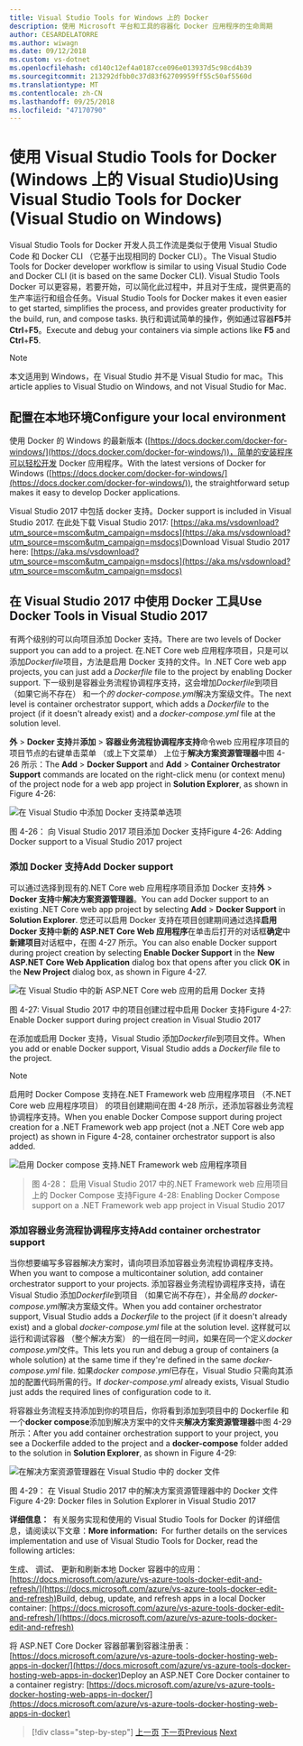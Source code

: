 ```yaml
---
title: Visual Studio Tools for Windows 上的 Docker
description: 使用 Microsoft 平台和工具的容器化 Docker 应用程序的生命周期
author: CESARDELATORRE
ms.author: wiwagn
ms.date: 09/12/2018
ms.custom: vs-dotnet
ms.openlocfilehash: cd140c12ef4a0187cce096e013937d5c98cd4b39
ms.sourcegitcommit: 213292dfbb0c37d83f62709959ff55c50af5560d
ms.translationtype: MT
ms.contentlocale: zh-CN
ms.lasthandoff: 09/25/2018
ms.locfileid: "47170790"
---
```

# <a name="using-visual-studio-tools-for-docker-visual-studio-on-windows"></a><span data-ttu-id="e9a9b-103">使用 Visual Studio Tools for Docker (Windows 上的 Visual Studio)</span><span class="sxs-lookup"><span data-stu-id="e9a9b-103">Using Visual Studio Tools for Docker (Visual Studio on Windows)</span></span>

<span data-ttu-id="e9a9b-104">Visual Studio Tools for Docker 开发人员工作流是类似于使用 Visual Studio Code 和 Docker CLI （它基于出现相同的 Docker CLI）。</span><span class="sxs-lookup"><span data-stu-id="e9a9b-104">The Visual Studio Tools for Docker developer workflow is similar to using Visual Studio Code and Docker CLI (it is based on the same Docker CLI).</span></span> <span data-ttu-id="e9a9b-105">Visual Studio Tools Docker 可以更容易，若要开始，可以简化此过程中，并且对于生成，提供更高的生产率运行和组合任务。</span><span class="sxs-lookup"><span data-stu-id="e9a9b-105">Visual Studio Tools for Docker makes it even easier to get started, simplifies the process, and provides greater productivity for the build, run, and compose tasks.</span></span> <span data-ttu-id="e9a9b-106">执行和调试简单的操作，例如通过容器**F5**并**Ctrl**+**F5**。</span><span class="sxs-lookup"><span data-stu-id="e9a9b-106">Execute and debug your containers via simple actions like **F5** and **Ctrl**+**F5**.</span></span>

> [!NOTE]
> <span data-ttu-id="e9a9b-107">本文适用到 Windows，在 Visual Studio 并不是 Visual Studio for mac。</span><span class="sxs-lookup"><span data-stu-id="e9a9b-107">This article applies to Visual Studio on Windows, and not Visual Studio for Mac.</span></span>

## <a name="configure-your-local-environment"></a><span data-ttu-id="e9a9b-108">配置在本地环境</span><span class="sxs-lookup"><span data-stu-id="e9a9b-108">Configure your local environment</span></span>

<span data-ttu-id="e9a9b-109">使用 Docker 的 Windows 的最新版本 ([https://docs.docker.com/docker-for-windows/](https://docs.docker.com/docker-for-windows/))，简单的安装程序可以轻松开发 Docker 应用程序。</span><span class="sxs-lookup"><span data-stu-id="e9a9b-109">With the latest versions of Docker for Windows ([https://docs.docker.com/docker-for-windows/](https://docs.docker.com/docker-for-windows/)), the straightforward setup makes it easy to develop Docker applications.</span></span>

<span data-ttu-id="e9a9b-110">Visual Studio 2017 中包括 docker 支持。</span><span class="sxs-lookup"><span data-stu-id="e9a9b-110">Docker support is included in Visual Studio 2017.</span></span> <span data-ttu-id="e9a9b-111">在此处下载 Visual Studio 2017: [https://aka.ms/vsdownload?utm_source=mscom&utm_campaign=msdocs](https://aka.ms/vsdownload?utm_source=mscom&utm_campaign=msdocs)</span><span class="sxs-lookup"><span data-stu-id="e9a9b-111">Download Visual Studio 2017 here: [https://aka.ms/vsdownload?utm_source=mscom&utm_campaign=msdocs](https://aka.ms/vsdownload?utm_source=mscom&utm_campaign=msdocs)</span></span>

## <a name="use-docker-tools-in-visual-studio-2017"></a><span data-ttu-id="e9a9b-112">在 Visual Studio 2017 中使用 Docker 工具</span><span class="sxs-lookup"><span data-stu-id="e9a9b-112">Use Docker Tools in Visual Studio 2017</span></span>

<span data-ttu-id="e9a9b-113">有两个级别的可以向项目添加 Docker 支持。</span><span class="sxs-lookup"><span data-stu-id="e9a9b-113">There are two levels of Docker support you can add to a project.</span></span> <span data-ttu-id="e9a9b-114">在.NET Core web 应用程序项目，只是可以添加*Dockerfile*项目，方法是启用 Docker 支持的文件。</span><span class="sxs-lookup"><span data-stu-id="e9a9b-114">In .NET Core web app projects, you can just add a *Dockerfile* file to the project by enabling Docker support.</span></span> <span data-ttu-id="e9a9b-115">下一级别是容器业务流程协调程序支持，这会增加*Dockerfile*到项目 （如果它尚不存在） 和一个*的 docker-compose.yml*解决方案级文件。</span><span class="sxs-lookup"><span data-stu-id="e9a9b-115">The next level is container orchestrator support, which adds a *Dockerfile* to the project (if it doesn't already exist) and a *docker-compose.yml* file at the solution level.</span></span>

<span data-ttu-id="e9a9b-116">**外** > **Docker 支持**并**添加** > **容器业务流程协调程序支持**命令web 应用程序项目的项目节点的右键单击菜单 （或上下文菜单） 上位于**解决方案资源管理器**中图 4-26 所示：</span><span class="sxs-lookup"><span data-stu-id="e9a9b-116">The **Add** > **Docker Support** and **Add** > **Container Orchestrator Support** commands are located on the right-click menu (or context menu) of the project node for a web app project in **Solution Explorer**, as shown in Figure 4-26:</span></span>

![在 Visual Studio 中添加 Docker 支持菜单选项](media/add-docker-support-menu.png)

<span data-ttu-id="e9a9b-118">图 4-26： 向 Visual Studio 2017 项目添加 Docker 支持</span><span class="sxs-lookup"><span data-stu-id="e9a9b-118">Figure 4-26: Adding Docker support to a Visual Studio 2017 project</span></span>

### <a name="add-docker-support"></a><span data-ttu-id="e9a9b-119">添加 Docker 支持</span><span class="sxs-lookup"><span data-stu-id="e9a9b-119">Add Docker support</span></span>

<span data-ttu-id="e9a9b-120">可以通过选择到现有的.NET Core web 应用程序项目添加 Docker 支持**外** > **Docker 支持**中**解决方案资源管理器**。</span><span class="sxs-lookup"><span data-stu-id="e9a9b-120">You can add Docker support to an existing .NET Core web app project by selecting **Add** > **Docker Support** in **Solution Explorer**.</span></span> <span data-ttu-id="e9a9b-121">您还可以启用 Docker 支持在项目创建期间通过选择**启用 Docker 支持**中**新的 ASP.NET Core Web 应用程序**在单击后打开的对话框**确定**中**新建项目**对话框中，在图 4-27 所示。</span><span class="sxs-lookup"><span data-stu-id="e9a9b-121">You can also enable Docker support during project creation by selecting **Enable Docker Support** in the **New ASP.NET Core Web Application** dialog box that opens after you click **OK** in the **New Project** dialog box, as shown in Figure 4-27.</span></span>

![在 Visual Studio 中的新 ASP.NET Core web 应用的启用 Docker 支持](./media/enable-docker-support-visual-studio.png)

<span data-ttu-id="e9a9b-123">图 4-27: Visual Studio 2017 中的项目创建过程中启用 Docker 支持</span><span class="sxs-lookup"><span data-stu-id="e9a9b-123">Figure 4-27: Enable Docker support during project creation in Visual Studio 2017</span></span>

<span data-ttu-id="e9a9b-124">在添加或启用 Docker 支持，Visual Studio 添加*Dockerfile*到项目文件。</span><span class="sxs-lookup"><span data-stu-id="e9a9b-124">When you add or enable Docker support, Visual Studio adds a *Dockerfile* file to the project.</span></span>

> [!NOTE]
> <span data-ttu-id="e9a9b-125">启用时 Docker Compose 支持在.NET Framework web 应用程序项目 （不.NET Core web 应用程序项目） 的项目创建期间在图 4-28 所示，还添加容器业务流程协调程序支持。</span><span class="sxs-lookup"><span data-stu-id="e9a9b-125">When you enable Docker Compose support during project creation for a .NET Framework web app project (not a .NET Core web app project) as shown in Figure 4-28, container orchestrator support is also added.</span></span>
>
> ![启用 Docker compose 支持.NET Framework web 应用程序项目](media/enable-docker-compose-support.png)

> <span data-ttu-id="e9a9b-127">图 4-28： 启用 Visual Studio 2017 中的.NET Framework web 应用项目上的 Docker Compose 支持</span><span class="sxs-lookup"><span data-stu-id="e9a9b-127">Figure 4-28: Enabling Docker Compose support on a .NET Framework web app project in Visual Studio 2017</span></span>

### <a name="add-container-orchestrator-support"></a><span data-ttu-id="e9a9b-128">添加容器业务流程协调程序支持</span><span class="sxs-lookup"><span data-stu-id="e9a9b-128">Add container orchestrator support</span></span>

<span data-ttu-id="e9a9b-129">当你想要编写多容器解决方案时，请向项目添加容器业务流程协调程序支持。</span><span class="sxs-lookup"><span data-stu-id="e9a9b-129">When you want to compose a multicontainer solution, add container orchestrator support to your projects.</span></span> <span data-ttu-id="e9a9b-130">添加容器业务流程协调程序支持，请在 Visual Studio 添加*Dockerfile*到项目 （如果它尚不存在），并全局*的 docker-compose.yml*解决方案级文件。</span><span class="sxs-lookup"><span data-stu-id="e9a9b-130">When you add container orchestrator support, Visual Studio adds a *Dockerfile* to the project (if it doesn't already exist) and a global *docker-compose.yml* file at the solution level.</span></span> <span data-ttu-id="e9a9b-131">这样就可以运行和调试容器 （整个解决方案） 的一组在同一时间，如果在同一个定义*docker compose.yml*文件。</span><span class="sxs-lookup"><span data-stu-id="e9a9b-131">This lets you run and debug a group of containers (a whole solution) at the same time if they're defined in the same *docker-compose.yml* file.</span></span> <span data-ttu-id="e9a9b-132">如果*docker compose.yml*已存在，Visual Studio 只需向其添加的配置代码所需的行。</span><span class="sxs-lookup"><span data-stu-id="e9a9b-132">If *docker-compose.yml* already exists, Visual Studio just adds the required lines of configuration code to it.</span></span>

<span data-ttu-id="e9a9b-133">将容器业务流程支持添加到你的项目后，你将看到添加到项目中的 Dockerfile 和一个**docker compose**添加到解决方案中的文件夹**解决方案资源管理器**中图 4-29 所示：</span><span class="sxs-lookup"><span data-stu-id="e9a9b-133">After you add container orchestration support to your project, you see a Dockerfile added to the project and a **docker-compose** folder added to the solution in **Solution Explorer**, as shown in Figure 4-29:</span></span>

![在解决方案资源管理器在 Visual Studio 中的 docker 文件](media/docker-support-solution-explorer.png)

<span data-ttu-id="e9a9b-135">图 4-29： 在 Visual Studio 2017 中的解决方案资源管理器中的 Docker 文件</span><span class="sxs-lookup"><span data-stu-id="e9a9b-135">Figure 4-29: Docker files in Solution Explorer in Visual Studio 2017</span></span>

<span data-ttu-id="e9a9b-136">**详细信息：** 有关服务实现和使用的 Visual Studio Tools for Docker 的详细信息，请阅读以下文章：</span><span class="sxs-lookup"><span data-stu-id="e9a9b-136">**More information:** For further details on the services implementation and use of Visual Studio Tools for Docker, read the following articles:</span></span>

<span data-ttu-id="e9a9b-137">生成、 调试、 更新和刷新本地 Docker 容器中的应用： [https://docs.microsoft.com/azure/vs-azure-tools-docker-edit-and-refresh/](https://docs.microsoft.com/azure/vs-azure-tools-docker-edit-and-refresh)</span><span class="sxs-lookup"><span data-stu-id="e9a9b-137">Build, debug, update, and refresh apps in a local Docker container: [https://docs.microsoft.com/azure/vs-azure-tools-docker-edit-and-refresh/](https://docs.microsoft.com/azure/vs-azure-tools-docker-edit-and-refresh)</span></span>

<span data-ttu-id="e9a9b-138">将 ASP.NET Core Docker 容器部署到容器注册表： [https://docs.microsoft.com/azure/vs-azure-tools-docker-hosting-web-apps-in-docker/](https://docs.microsoft.com/azure/vs-azure-tools-docker-hosting-web-apps-in-docker)</span><span class="sxs-lookup"><span data-stu-id="e9a9b-138">Deploy an ASP.NET Core Docker container to a container registry: [https://docs.microsoft.com/azure/vs-azure-tools-docker-hosting-web-apps-in-docker/](https://docs.microsoft.com/azure/vs-azure-tools-docker-hosting-web-apps-in-docker)</span></span>

>[!div class="step-by-step"]
<span data-ttu-id="e9a9b-139">[上一页](docker-apps-inner-loop-workflow.md)
[下一页](set-up-windows-containers-with-powershell.md)</span><span class="sxs-lookup"><span data-stu-id="e9a9b-139">[Previous](docker-apps-inner-loop-workflow.md)
[Next](set-up-windows-containers-with-powershell.md)</span></span>